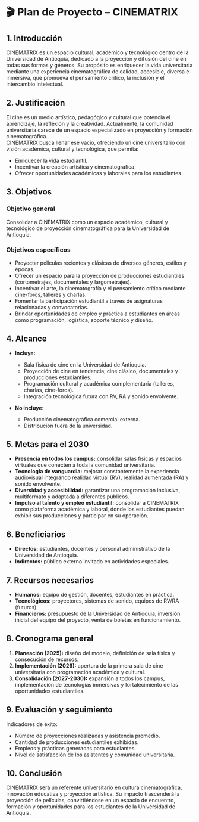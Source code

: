 # 🎬 Plan de Proyecto – CINEMATRIX  

## 1. Introducción  
CINEMATRIX es un espacio cultural, académico y tecnológico dentro de la Universidad de Antioquia, dedicado a la proyección y difusión del cine en todas sus formas y géneros. Su propósito es enriquecer la vida universitaria mediante una experiencia cinematográfica de calidad, accesible, diversa e inmersiva, que promueva el pensamiento crítico, la inclusión y el intercambio intelectual.  

## 2. Justificación  
El cine es un medio artístico, pedagógico y cultural que potencia el aprendizaje, la reflexión y la creatividad. Actualmente, la comunidad universitaria carece de un espacio especializado en proyección y formación cinematográfica.  
CINEMATRIX busca llenar ese vacío, ofreciendo un cine universitario con visión académica, cultural y tecnológica, que permita:  
- Enriquecer la vida estudiantil.  
- Incentivar la creación artística y cinematográfica.  
- Ofrecer oportunidades académicas y laborales para los estudiantes.  

## 3. Objetivos  
### Objetivo general  
Consolidar a CINEMATRIX como un espacio académico, cultural y tecnológico de proyección cinematográfica para la Universidad de Antioquia.  

### Objetivos específicos  
- Proyectar películas recientes y clásicas de diversos géneros, estilos y épocas.  
- Ofrecer un espacio para la proyección de producciones estudiantiles (cortometrajes, documentales y largometrajes).  
- Incentivar el arte, la cinematografía y el pensamiento crítico mediante cine-foros, talleres y charlas.  
- Fomentar la participación estudiantil a través de asignaturas relacionadas y convocatorias.  
- Brindar oportunidades de empleo y práctica a estudiantes en áreas como programación, logística, soporte técnico y diseño.  

## 4. Alcance  
- **Incluye:**  
  - Sala física de cine en la Universidad de Antioquia.  
  - Proyección de cine en tendencia, cine clásico, documentales y producciones estudiantiles.  
  - Programación cultural y académica complementaria (talleres, charlas, cine-foros).  
  - Integración tecnológica futura con RV, RA y sonido envolvente.  

- **No incluye:**  
  - Producción cinematográfica comercial externa.  
  - Distribución fuera de la universidad.  

## 5. Metas para el 2030  
- **Presencia en todos los campus:** consolidar salas físicas y espacios virtuales que conecten a toda la comunidad universitaria.  
- **Tecnología de vanguardia:** mejorar constantemente la experiencia audiovisual integrando realidad virtual (RV), realidad aumentada (RA) y sonido envolvente.  
- **Diversidad y accesibilidad:** garantizar una programación inclusiva, multiformato y adaptada a diferentes públicos.  
- **Impulso al talento y empleo estudiantil:** consolidar a CINEMATRIX como plataforma académica y laboral, donde los estudiantes puedan exhibir sus producciones y participar en su operación.  

## 6. Beneficiarios  
- **Directos:** estudiantes, docentes y personal administrativo de la Universidad de Antioquia.  
- **Indirectos:** público externo invitado en actividades especiales.  

## 7. Recursos necesarios  
- **Humanos:** equipo de gestión, docentes, estudiantes en práctica.  
- **Tecnológicos:** proyectores, sistemas de sonido, equipos de RV/RA (futuros).  
- **Financieros:** presupuesto de la Universidad de Antioquia, inversión inicial del equipo del proyecto, venta de boletas en funcionamiento.  

## 8. Cronograma general  
1. **Planeación (2025):** diseño del modelo, definición de sala física y consecución de recursos.  
2. **Implementación (2026):** apertura de la primera sala de cine universitaria con programación académica y cultural.  
3. **Consolidación (2027-2030):** expansión a todos los campus, implementación de tecnologías inmersivas y fortalecimiento de las oportunidades estudiantiles.  

## 9. Evaluación y seguimiento  
Indicadores de éxito:  
- Número de proyecciones realizadas y asistencia promedio.  
- Cantidad de producciones estudiantiles exhibidas.  
- Empleos y prácticas generadas para estudiantes.  
- Nivel de satisfacción de los asistentes y comunidad universitaria.  

## 10. Conclusión  
CINEMATRIX será un referente universitario en cultura cinematográfica, innovación educativa y proyección artística. Su impacto trascenderá la proyección de películas, convirtiéndose en un espacio de encuentro, formación y oportunidades para los estudiantes de la Universidad de Antioquia.  
